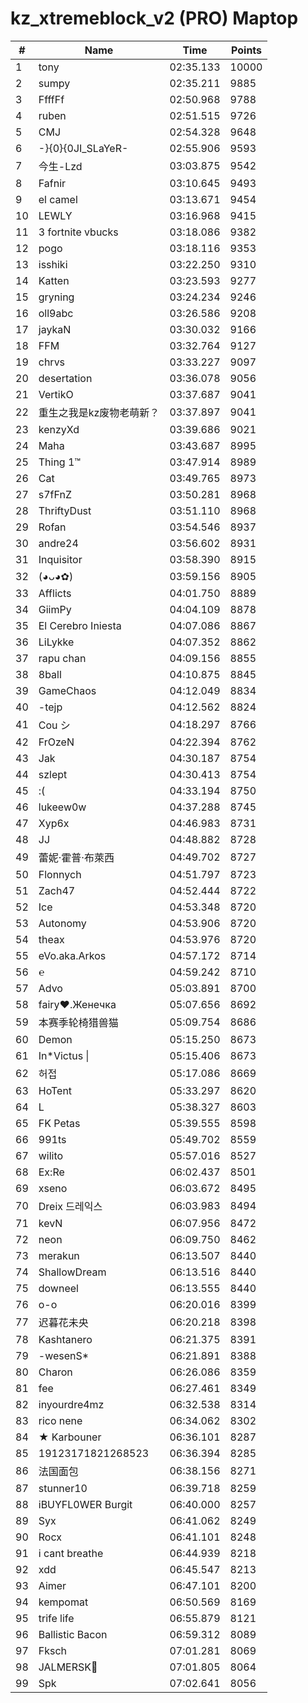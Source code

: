 # kz_xtremeblock_v2 (PRO) Maptop

|  # | Name | Time | Points |
|-------------- | -------------- | -------------- | -------------- | 
| 1 | tony | 02:35.133 | 10000 | 
| 2 | sumpy | 02:35.211 | 9885 | 
| 3 | FfffFf | 02:50.968 | 9788 | 
| 4 | ruben | 02:51.515 | 9726 | 
| 5 | CMJ | 02:54.328 | 9648 | 
| 6 | -}{0}{0JI_SLaYeR- | 02:55.906 | 9593 | 
| 7 | 今生-Lzd | 03:03.875 | 9542 | 
| 8 | Fafnir | 03:10.645 | 9493 | 
| 9 | el camel | 03:13.671 | 9454 | 
| 10 | LEWLY | 03:16.968 | 9415 | 
| 11 | 3 fortnite vbucks | 03:18.086 | 9382 | 
| 12 | pogo | 03:18.116 | 9353 | 
| 13 | isshiki | 03:22.250 | 9310 | 
| 14 | Katten | 03:23.593 | 9277 | 
| 15 | gryning | 03:24.234 | 9246 | 
| 16 | oll9abc | 03:26.586 | 9208 | 
| 17 | jaykaN | 03:30.032 | 9166 | 
| 18 | FFM | 03:32.764 | 9127 | 
| 19 | chrvs | 03:33.227 | 9097 | 
| 20 | desertation | 03:36.078 | 9056 | 
| 21 | VertikO | 03:37.687 | 9041 | 
| 22 | 重生之我是kz废物老萌新？ | 03:37.897 | 9041 | 
| 23 | kenzyXd | 03:39.686 | 9021 | 
| 24 | Maha | 03:43.687 | 8995 | 
| 25 | Thing 1™ | 03:47.914 | 8989 | 
| 26 | Cat | 03:49.765 | 8973 | 
| 27 | s7fFnZ | 03:50.281 | 8968 | 
| 28 | ThriftyDust | 03:51.110 | 8968 | 
| 29 | Rofan | 03:54.546 | 8937 | 
| 30 | andre24 | 03:56.602 | 8931 | 
| 31 | Inquisitor | 03:58.390 | 8915 | 
| 32 | (◕ᴗ◕✿) | 03:59.156 | 8905 | 
| 33 | Afflicts | 04:01.750 | 8889 | 
| 34 | GiimPy | 04:04.109 | 8878 | 
| 35 | El Cerebro Iniesta | 04:07.086 | 8867 | 
| 36 | LiLykke | 04:07.352 | 8862 | 
| 37 | rapu chan | 04:09.156 | 8855 | 
| 38 | 8ball | 04:10.875 | 8845 | 
| 39 | GameChaos | 04:12.049 | 8834 | 
| 40 | -tejp | 04:12.562 | 8824 | 
| 41 | Cou シ | 04:18.297 | 8766 | 
| 42 | FrOzeN | 04:22.394 | 8762 | 
| 43 | Jak | 04:30.187 | 8754 | 
| 44 | szlept | 04:30.413 | 8754 | 
| 45 | :( | 04:33.194 | 8750 | 
| 46 | lukeew0w | 04:37.288 | 8745 | 
| 47 | Xyp6x | 04:46.983 | 8731 | 
| 48 | JJ | 04:48.882 | 8728 | 
| 49 | 蕾妮·霍普·布萊西 | 04:49.702 | 8727 | 
| 50 | Flonnych | 04:51.797 | 8723 | 
| 51 | Zach47 | 04:52.444 | 8722 | 
| 52 | Ice | 04:53.348 | 8720 | 
| 53 | Autonomy | 04:53.906 | 8720 | 
| 54 | theax | 04:53.976 | 8720 | 
| 55 | eVo.aka.Arkos | 04:57.172 | 8714 | 
| 56 | ℮ | 04:59.242 | 8710 | 
| 57 | Advo | 05:03.891 | 8700 | 
| 58 | fairy♥.Женечка | 05:07.656 | 8692 | 
| 59 | 本赛季轮椅猎兽猫 | 05:09.754 | 8686 | 
| 60 | Demon | 05:15.250 | 8673 | 
| 61 | In*Victus     \| | 05:15.406 | 8673 | 
| 62 | 허접 | 05:17.086 | 8669 | 
| 63 | HoTent | 05:33.297 | 8620 | 
| 64 | L | 05:38.327 | 8603 | 
| 65 | FK Petas | 05:39.555 | 8598 | 
| 66 | 991ts | 05:49.702 | 8559 | 
| 67 | wilito | 05:57.016 | 8527 | 
| 68 | Ex:Re | 06:02.437 | 8501 | 
| 69 | xseno | 06:03.672 | 8495 | 
| 70 | Dreix 드레익스 | 06:03.983 | 8494 | 
| 71 | kevN | 06:07.956 | 8472 | 
| 72 | neon | 06:09.750 | 8462 | 
| 73 | merakun | 06:13.507 | 8440 | 
| 74 | ShallowDream | 06:13.516 | 8440 | 
| 75 | downeel | 06:13.555 | 8440 | 
| 76 | o-o | 06:20.016 | 8399 | 
| 77 | 迟暮花未央 | 06:20.218 | 8398 | 
| 78 | Kashtanero | 06:21.375 | 8391 | 
| 79 | -wesenS* | 06:21.891 | 8388 | 
| 80 | Charon | 06:26.086 | 8359 | 
| 81 | fee | 06:27.461 | 8349 | 
| 82 | inyourdre4mz | 06:32.538 | 8314 | 
| 83 | rico nene | 06:34.062 | 8302 | 
| 84 | ★ Karbouner | 06:36.101 | 8287 | 
| 85 | 19123171821268523 | 06:36.394 | 8285 | 
| 86 | 法国面包 | 06:38.156 | 8271 | 
| 87 | stunner10 | 06:39.718 | 8259 | 
| 88 | iBUYFL0WER Burgit | 06:40.000 | 8257 | 
| 89 | Syx | 06:41.062 | 8249 | 
| 90 | Rocx | 06:41.101 | 8248 | 
| 91 | i cant breathe | 06:44.939 | 8218 | 
| 92 | xdd | 06:45.547 | 8213 | 
| 93 | Aimer | 06:47.101 | 8200 | 
| 94 | kempomat | 06:50.569 | 8169 | 
| 95 | trife life | 06:55.879 | 8121 | 
| 96 | Ballistic Bacon | 06:59.312 | 8089 | 
| 97 | Fksch | 07:01.281 | 8069 | 
| 98 | JALMERSK👀 | 07:01.805 | 8064 | 
| 99 | Spk | 07:02.641 | 8056 | 

